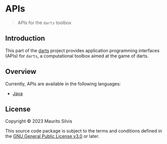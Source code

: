 # APIs

> APIs for the `darts` toolbox

## Introduction

This part of the [darts](..) project provides application programming interfaces (APIs) for `darts`, a computational toolbox aimed at the game of darts.

## Overview

Currently, APIs are available in the following languages:

- [Java](java-darts-api)

## License

Copyright © 2023 Maurits Silvis

This source code package is subject to the terms and conditions defined in the [GNU General Public License v3.0](../LICENSE.md) or later.

